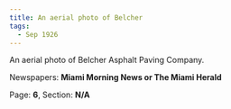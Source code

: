```yaml
---  
title: An aerial photo of Belcher  
tags:  
  - Sep 1926  
---  
```

  
An aerial photo of Belcher Asphalt Paving Company.  
  
Newspapers: **Miami Morning News or The Miami Herald**  
  
Page: **6**, Section: **N/A** 
